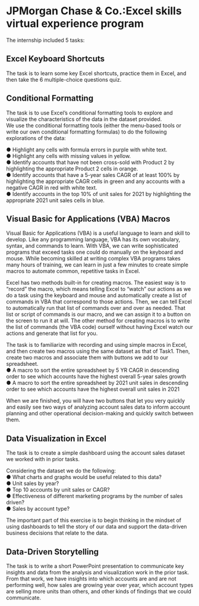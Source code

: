 # JPMorgan Chase & Co.:Excel skills virtual experience program
The internship included 5 tasks:
## Excel Keyboard Shortcuts
The task is to learn some key Excel shortcuts, practice them in Excel, and then take the 6 multiple-choice questions quiz.  

## Conditional Formatting
The task is to use Excel’s conditional formatting tools to explore and visualize the characteristics of the data in the dataset provided.\
We use the conditional formatting tools (either the menu-based tools or write our own conditional formatting formulas) to do the following explorations of the data:

● Highlight any cells with formula errors in purple with white text.\
● Highlight any cells with missing values in yellow.\
● Identify accounts that have not been cross-sold with Product 2 by highlighting the appropriate Product 2 cells in orange.\
● Identify accounts that have a 5-year sales CAGR of at least 100% by highlighting the appropriate CAGR cells in green and any accounts with a negative CAGR in red with    white text.\
● Identify accounts in the top 10% of unit sales for 2021 by highlighting the appropriate 2021 unit sales cells in blue.

## Visual Basic for Applications (VBA) Macros
Visual Basic for Applications (VBA) is a useful language to learn and skill to develop. Like any programming language, VBA has its own vocabulary, syntax, and commands to learn. With VBA, we can write sophisticated programs that exceed tasks one could do manually on the keyboard and mouse. While becoming skilled at writing complex VBA programs takes many hours of training, we can learn in just a few minutes to create simple macros to automate common, repetitive tasks in Excel.  

Excel has two methods built-in for creating macros. The easiest way is to “record” the macro, which means telling Excel to “watch” our actions as we do a task using the keyboard and mouse and automatically create a list of commands in VBA that correspond to those actions. Then, we can tell Excel to automatically run that list of commands over and over as needed. That list or script of commands is our macro, and we can assign it to a button on the screen to run it at will. The other method for creating macros is to write the list of commands (the VBA code) ourself without having Excel watch our actions and generate that list for you.  

The task is to familiarize with recording and using simple macros in Excel, and then create two macros using the same dataset as that of Task1.
Then, create two macros and associate them with buttons we add to our spreadsheet.\
● A macro to sort the entire spreadsheet by 5 YR CAGR in descending order to see which accounts have the highest overall 5-year sales growth\
● A macro to sort the entire spreadsheet by 2021 unit sales in descending order to see which accounts have the highest overall unit sales in 2021

When we are finished, you will have two buttons that let you very quickly and easily see two ways of analyzing account sales data to inform account planning and other operational decision-making and quickly switch between them.  
 
## Data Visualization in Excel
The task is to create a simple dashboard using the account sales dataset we worked with in prior tasks. 

Considering the dataset we do the following:\
● What charts and graphs would be useful related to this data?\
● Unit sales by year?\
● Top 10 accounts by unit sales or CAGR?\
● Effectiveness of different marketing programs by the number of sales driven?\
● Sales by account type?

The important part of this exercise is to begin thinking in the mindset of using dashboards to tell the story of our data and support the data-driven business decisions that relate to the data.

## Data-Driven Storytelling 
The task is to write a short PowerPoint presentation to communicate key insights and data from the analysis and visualization work in the prior task.\
From that work, we have insights into which accounts are and are not performing well, how sales are growing year over year, which account types are selling more units than others, and other kinds of findings that we could communicate. 




